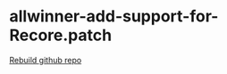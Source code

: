 # allwinner-add-support-for-Recore.patch

[Rebuild github repo](https://github.com/intelligent-agent/Rebuild/blob/main/userpatches/u-boot/u-boot-sunxi/allwinner-add-support-for-Recore.patch)
